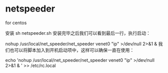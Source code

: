 # netspeeder
for centos

安装 
sh netspeeder.sh
安装完毕之后我们可以看到最后一行，执行启动：

nohup /usr/local/net_speeder/net_speeder venet0 "ip" >/dev/null 2>&1 &
我们也可以将脚本加入到开机启动项中，这样可以确保一直在使用：

echo 'nohup /usr/local/net_speeder/net_speeder venet0 "ip" >/dev/null 2>&1 & ' >> /etc/rc.local
